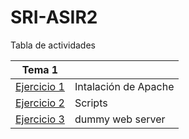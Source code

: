 # SRI-ASIR2
Tabla de actividades

| Tema 1  | |
| ------------- | ------------- |
| [Ejercicio 1](Tema1/Ejercicio1)  | Intalación de Apache |
| [Ejercicio 2](Tema1/Ejercicio2)  | Scripts  |
| [Ejercicio 3](Tema0/Ejercicio3)  | dummy web server  |

